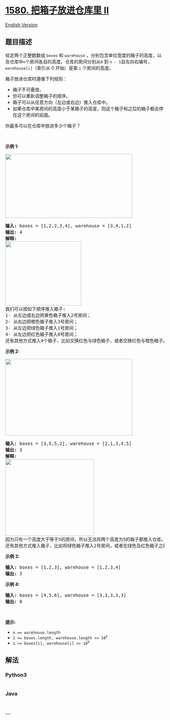 # [1580. 把箱子放进仓库里 II](https://leetcode-cn.com/problems/put-boxes-into-the-warehouse-ii)

[English Version](/solution/1500-1599/1580.Put%20Boxes%20Into%20the%20Warehouse%20II/README_EN.md)

## 题目描述

<!-- 这里写题目描述 -->

<p>给定两个正整数数组 <code>boxes</code> 和 <code>warehouse</code> ，分别包含单位宽度的箱子的高度，以及仓库中<code>n</code>个房间各自的高度。仓库的房间分别从<code>0</code> 到 <code>n - 1</code>自左向右编号，<code>warehouse[i]</code>（索引从 0 开始）是第 <code>i</code> 个房间的高度。</p>

<p>箱子放进仓库时遵循下列规则：</p>

<ul>
	<li>箱子不可叠放。</li>
	<li>你可以重新调整箱子的顺序。</li>
	<li>箱子可以从任意方向（左边或右边）推入仓库中。</li>
	<li>如果仓库中某房间的高度小于某箱子的高度，则这个箱子和之后的箱子都会停在这个房间的前面。</li>
</ul>

<p>你最多可以在仓库中放进多少个箱子？</p>

<p> </p>

<p><strong>示例 1:</strong></p>
<img alt="" src="https://cdn.jsdelivr.net/gh/doocs/leetcode@main/solution/1500-1599/1580.Put%20Boxes%20Into%20the%20Warehouse%20II/images/22.png" style="width: 401px; height: 202px;" />
<pre>
<strong>输入:</strong> boxes = [1,2,2,3,4], warehouse = [3,4,1,2]
<strong>输出:</strong> 4
<strong>解释:
<img alt="" src="https://cdn.jsdelivr.net/gh/doocs/leetcode@main/solution/1500-1599/1580.Put%20Boxes%20Into%20the%20Warehouse%20II/images/22-1.png" style="width: 240px; height: 202px;" />
</strong>我们可以按如下顺序推入箱子:
1- 从左边或右边把黄色箱子推入2号房间；
2- 从右边把橙色箱子推入3号房间；
3- 从左边把绿色箱子推入1号房间；
4- 从左边把红色箱子推入0号房间；
还有其他方式推入4个箱子，比如交换红色与绿色箱子，或者交换红色与橙色箱子。
</pre>

<p><strong>示例 2:</strong></p>
<img alt="" src="https://cdn.jsdelivr.net/gh/doocs/leetcode@main/solution/1500-1599/1580.Put%20Boxes%20Into%20the%20Warehouse%20II/images/22-2.png" style="width: 401px; height: 242px;" />
<pre>
<strong>输入:</strong> boxes = [3,5,5,2], warehouse = [2,1,3,4,5]
<strong>输出:</strong> 3
<strong>解释:
<img alt="" src="https://cdn.jsdelivr.net/gh/doocs/leetcode@main/solution/1500-1599/1580.Put%20Boxes%20Into%20the%20Warehouse%20II/images/22-3.png" style="width: 280px; height: 242px;" />
</strong>因为只有一个高度大于等于5的房间，所以无法将两个高度为5的箱子都推入仓库。
还有其他方式推入箱子，比如将绿色箱子推入2号房间，或者在绿色及红色箱子之前将橙色箱子推入2号房间。
</pre>

<p><strong>示例 3:</strong></p>

<pre>
<strong>输入:</strong> boxes = [1,2,3], warehouse = [1,2,3,4]
<strong>输出:</strong> 3
</pre>

<p><strong>示例 4:</strong></p>

<pre>
<strong>输入:</strong> boxes = [4,5,6], warehouse = [3,3,3,3,3]
<strong>输出:</strong> 0
</pre>

<p> </p>

<p><strong>提示:</strong></p>

<ul>
	<li><code>n == warehouse.length</code></li>
	<li><code>1 <= boxes.length, warehouse.length <= 10<sup>5</sup></code></li>
	<li><code>1 <= boxes[i], warehouse[i] <= 10<sup>9</sup></code></li>
</ul>


## 解法

<!-- 这里可写通用的实现逻辑 -->

<!-- tabs:start -->

### **Python3**

<!-- 这里可写当前语言的特殊实现逻辑 -->

```python

```

### **Java**

<!-- 这里可写当前语言的特殊实现逻辑 -->

```java

```

### **...**

```

```

<!-- tabs:end -->
